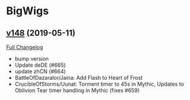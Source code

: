# BigWigs

## [v148](https://github.com/BigWigsMods/BigWigs/tree/v148) (2019-05-11)
[Full Changelog](https://github.com/BigWigsMods/BigWigs/compare/v147...v148)

- bump version  
- Update deDE (#665)  
- update zhCN (#664)  
- BattleOfDazaralor/Jaina: Add Flash to Heart of Frost  
- CrucibleOfStorms/Uunat: Torment timer to 45s in Mythic, Updates to Oblivion Tear timer handling in Mythic (fixes #659)  
